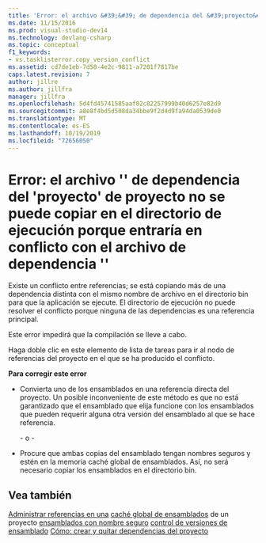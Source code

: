 ```yaml
---
title: 'Error: el archivo &#39;&#39; de dependencia del &#39;proyecto&#39; de proyecto no se puede copiar en el directorio de ejecución porque entraría&#39; en conflicto con el archivo de dependencia &#39;| Microsoft Docs'
ms.date: 11/15/2016
ms.prod: visual-studio-dev14
ms.technology: devlang-csharp
ms.topic: conceptual
f1_keywords:
- vs.tasklisterror.copy_version_conflict
ms.assetid: cd7de1eb-7d58-4e2c-9811-a7201f7817be
caps.latest.revision: 7
author: jillre
ms.author: jillfra
manager: jillfra
ms.openlocfilehash: 5d4fd45741585aaf82c82257999b40d6257e82d9
ms.sourcegitcommit: a8e8f4bd5d508da34bbe9f2d4d9fa94da0539de0
ms.translationtype: MT
ms.contentlocale: es-ES
ms.lasthandoff: 10/19/2019
ms.locfileid: "72656050"
---
```

# <a name="error-the-dependency-39file39-in-project-39project39-cannot-be-copied-to-the-run-directory-because-it-would-conflict-with-dependency-39file39"></a>Error: el archivo &#39;&#39; de dependencia del &#39;proyecto&#39; de proyecto no se puede copiar en el directorio de ejecución porque entraría en conflicto con el archivo de dependencia &#39;&#39;
Existe un conflicto entre referencias; se está copiando más de una dependencia distinta con el mismo nombre de archivo en el directorio bin para que la aplicación se ejecute. El directorio de ejecución no puede resolver el conflicto porque ninguna de las dependencias es una referencia principal.

 Este error impedirá que la compilación se lleve a cabo.

 Haga doble clic en este elemento de lista de tareas para ir al nodo de referencias del proyecto en el que se ha producido el conflicto.

 **Para corregir este error**

- Convierta uno de los ensamblados en una referencia directa del proyecto. Un posible inconveniente de este método es que no está garantizado que el ensamblado que elija funcione con los ensamblados que pueden requerir alguna otra versión del ensamblado al que se hace referencia.

     \- o -

- Procure que ambas copias del ensamblado tengan nombres seguros y estén en la memoria caché global de ensamblados. Así, no será necesario copiar los ensamblados en el directorio bin.

## <a name="see-also"></a>Vea también
 [Administrar referencias en una](../ide/managing-references-in-a-project.md) [caché global de ensamblados](https://msdn.microsoft.com/library/cf5eacd0-d3ec-4879-b6da-5fd5e4372202) de un proyecto [ensamblados con nombre seguro](https://msdn.microsoft.com/library/d4a80263-f3e0-4d81-9b61-f0cbeae3797b) [control de versiones de ensamblado](https://msdn.microsoft.com/library/775ad4fb-914f-453c-98ef-ce1089b6f903) [Cómo: crear y quitar dependencias del proyecto](../ide/how-to-create-and-remove-project-dependencies.md)